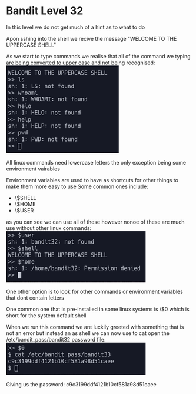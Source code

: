 # Bandit Level 32

In this level we do not get much of a hint as to what to do

Apon sshing into the shell we recive the message "WELCOME TO THE UPPERCASE SHELL"

As we start to type commands we realise that all of the command we typing are being converted to upper case and not being recognised:
![58e67432.png](../src/58e67432.png)

All linux commands need lowercase letters the only exception being some environment vairables

Environment variables are used to have as shortcuts for other things to make them more easy to use
Some common ones include:
- \\$SHELL
- \\$HOME
- \\$USER

as you can see we can use all of these however nonoe of these are much use without other linux commands:
![9a4e9098.png](../src/9a4e9098.png)

One other option is to look for other commands or environment variables that dont contain letters

One common one that is pre-installed in some linux systems is \\$0 which is short for the system default shell

When we run this command we are luckily greeted with something that is not an error but instead an as shell we can now use to cat open the /etc/bandit_pass/bandit32 password file:
![dc02e95f.png](../src/dc02e95f.png)

Giving us the password: c9c3199ddf4121b10cf581a98d51caee

